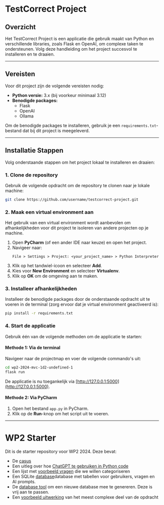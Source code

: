 # TestCorrect Project

## Overzicht

Het TestCorrect Project is een applicatie die gebruik maakt van Python en verschillende libraries, zoals Flask en OpenAI, om complexe taken te ondersteunen. Volg deze handleiding om het project succesvol te installeren en te draaien.

---

## Vereisten

Voor dit project zijn de volgende vereisten nodig:

- **Python versie:** 3.x (bij voorkeur minimaal 3.12)
- **Benodigde packages:**
  - Flask
  - OpenAI
  - Ollama

Om de benodigde packages te installeren, gebruik je een `requirements.txt`-bestand dat bij dit project is meegeleverd.

---

## Installatie Stappen

Volg onderstaande stappen om het project lokaal te installeren en draaien:

### 1. Clone de repository
Gebruik de volgende opdracht om de repository te clonen naar je lokale machine:

```bash
git clone https://github.com/username/testcorrect-project.git
```

### 2. Maak een virtual environment aan
Het gebruik van een virtual environment wordt aanbevolen om afhankelijkheden voor dit project te isoleren van andere projecten op je machine.

1. Open **PyCharm** (of een ander IDE naar keuze) en open het project.
2. Navigeer naar:
   ```
   File > Settings > Project: <your_project_name> > Python Interpreter
   ```
3. Klik op het tandwiel-icoon en selecteer **Add**.
4. Kies voor **New Environment** en selecteer **Virtualenv**.
5. Klik op **OK** om de omgeving aan te maken.

### 3. Installeer afhankelijkheden
Installeer de benodigde packages door de onderstaande opdracht uit te voeren in de terminal (zorg ervoor dat je virtual environment geactiveerd is):

```bash
pip install -r requirements.txt
```

### 4. Start de applicatie
Gebruik één van de volgende methoden om de applicatie te starten:

#### Methode 1: Via de terminal
Navigeer naar de projectmap en voer de volgende commando's uit:

```bash
cd wp2-2024-mvc-1d2-undefined-1
flask run
```

De applicatie is nu toegankelijk via [http://127.0.0.1:5000](http://127.0.0.1:5000).

#### Methode 2: Via PyCharm
1. Open het bestand `app.py` in PyCharm.
2. Klik op de **Run**-knop om het script uit te voeren.

---

# WP2 Starter 

Dit is de starter repository voor WP2 2024. Deze bevat: 
- De [casus](CASUS.md)
- Een uitleg over hoe [ChatGPT te gebruiken in Python code](CHATGPT.md)
- Een lijst met [voorbeeld vragen](questions_extract.json) die we willen categoriseren
- Een SQLite [database](databases%2Fdatabase.db)database met tabellen voor gebruikers, vragen en AI prompts.
- De [database tool](lib%2Fdatabase%2Fdatabase_generator.py) om een nieuwe database mee te genereren. Deze is vrij aan te passen.   
- Een [voorbeeld uitwerking](voorbeeld_uitwerking/app.py) van het meest complexe deel van de opdracht